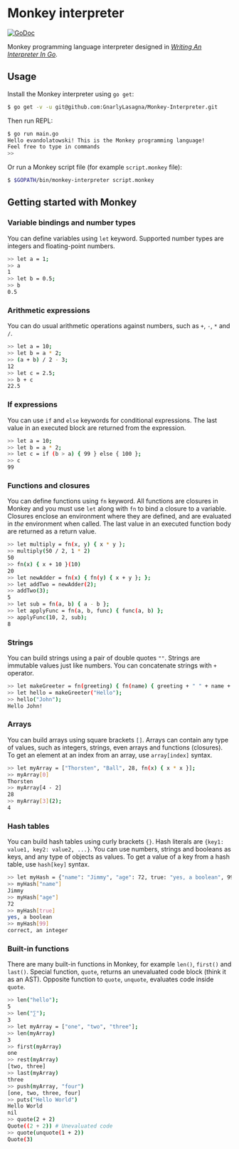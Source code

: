 # Monkey interpreter

[![GoDoc](https://godoc.org/github.com/skatsuta/monkey-interpreter?status.svg)](https://godoc.org/github.com/skatsuta/monkey-interpreter)


Monkey programming language interpreter designed in [_Writing An Interpreter In Go_](https://interpreterbook.com/).


## Usage

Install the Monkey interpreter using `go get`:

```sh
$ go get -v -u git@github.com:GnarlyLasagna/Monkey-Interpreter.git
```

Then run REPL:

```sh
$ go run main.go
Hello evandolatowski! This is the Monkey programming language!
Feel free to type in commands
>> 
```

Or run a Monkey script file (for example `script.monkey` file):

```sh
$ $GOPATH/bin/monkey-interpreter script.monkey
```

## Getting started with Monkey

### Variable bindings and number types

You can define variables using `let` keyword. Supported number types are integers and floating-point numbers.

```sh
>> let a = 1;
>> a
1
>> let b = 0.5;
>> b
0.5
```

### Arithmetic expressions

You can do usual arithmetic operations against numbers, such as `+`, `-`, `*` and `/`. 

```sh
>> let a = 10;
>> let b = a * 2;
>> (a + b) / 2 - 3;
12
>> let c = 2.5;
>> b + c
22.5
```

### If expressions

You can use `if` and `else` keywords for conditional expressions. The last value in an executed block are returned from the expression.

```sh
>> let a = 10;
>> let b = a * 2;
>> let c = if (b > a) { 99 } else { 100 };
>> c
99
```

### Functions and closures

You can define functions using `fn` keyword. All functions are closures in Monkey and you must use `let` along with `fn` to bind a closure to a variable. Closures enclose an environment where they are defined, and are evaluated in *the* environment when called. The last value in an executed function body are returned as a return value.

```sh
>> let multiply = fn(x, y) { x * y };
>> multiply(50 / 2, 1 * 2)
50
>> fn(x) { x + 10 }(10)
20
>> let newAdder = fn(x) { fn(y) { x + y }; };
>> let addTwo = newAdder(2);
>> addTwo(3);
5
>> let sub = fn(a, b) { a - b };
>> let applyFunc = fn(a, b, func) { func(a, b) };
>> applyFunc(10, 2, sub);
8
```

### Strings

You can build strings using a pair of double quotes `""`. Strings are immutable values just like numbers. You can concatenate strings with `+` operator.

```sh
>> let makeGreeter = fn(greeting) { fn(name) { greeting + " " + name + "!" } };
>> let hello = makeGreeter("Hello");
>> hello("John");
Hello John!
```

### Arrays

You can build arrays using square brackets `[]`. Arrays can contain any type of values, such as integers, strings, even arrays and functions (closures). To get an element at an index from an array, use `array[index]` syntax.

```sh
>> let myArray = ["Thorsten", "Ball", 28, fn(x) { x * x }];
>> myArray[0]
Thorsten
>> myArray[4 - 2]
28
>> myArray[3](2);
4
```

### Hash tables

You can build hash tables using curly brackets `{}`. Hash literals are `{key1: value1, key2: value2, ...}`. You can use numbers, strings and booleans as keys, and any type of objects as values. To get a value of a key from a hash table, use `hash[key]` syntax.

```sh
>> let myHash = {"name": "Jimmy", "age": 72, true: "yes, a boolean", 99: "correct, an integer"};
>> myHash["name"]
Jimmy
>> myHash["age"]
72
>> myHash[true]
yes, a boolean
>> myHash[99]
correct, an integer
```

### Built-in functions

There are many built-in functions in Monkey, for example `len()`, `first()` and `last()`. Special function, `quote`, returns an unevaluated code block (think it as an AST). Opposite function to `quote`, `unquote`, evaluates code inside `quote`.

```sh
>> len("hello");
5
>> len("∑");
3
>> let myArray = ["one", "two", "three"];
>> len(myArray)
3
>> first(myArray)
one
>> rest(myArray)
[two, three]
>> last(myArray)
three
>> push(myArray, "four")
[one, two, three, four]
>> puts("Hello World")
Hello World
nil
>> quote(2 + 2)
Quote((2 + 2)) # Unevaluated code
>> quote(unquote(1 + 2))
Quote(3)
```

